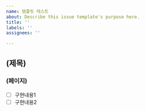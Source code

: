```yaml
---
name: 템플릿 테스트
about: Describe this issue template's purpose here.
title: ''
labels: ''
assignees: ''

---
```


## (제목)
### (페이지)
- [ ] 구현내용1
- [ ] 구현내용2

